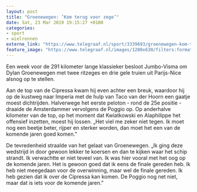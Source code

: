 ```yaml
---
layout: post
title: "Groenewegen: ’Kom terug voor zege’"
date: Sat, 23 Mar 2019 19:15:27 +0100
categories: 
- sport 
- wielrennen 
externe_link: "https://www.telegraaf.nl/sport/3339693/groenewegen-kom-terug-voor-zege"
feature_image: "https://www.telegraaf.nl/images/1200x630/filters:format(jpeg):quality(80)/cdn-kiosk-api.telegraaf.nl/a25f1f50-4d97-11e9-9652-0255c322e81b.jpg"
---
```


<p class="intro">Een week voor de 291 kilometer lange klassieker besloot Jumbo-Visma om Dylan Groenewegen met twee ritzeges en drie gele truien uit Parijs-Nice alsnog op te stellen.</p> <p>Aan de top van de Cipressa kwam hij even achter een breuk, waardoor hij op de kustweg naar Imperia met de hulp van Taco van der Hoorn een gaatje moest dichtrijden. Halverwege het eerste peloton - rond de 25e positie - draaide de Amsterdammer vervolgens de Poggio op. Op anderhalve kilometer van de top, op het moment dat Kwiatkowski en Alaphilippe het offensief inzetten, moest hij lossen. „Het viel me zeker niet tegen. Ik moet nog een beetje beter, rijper en sterker worden, dan moet het een van de komende jaren goed komen.”</p><p>De tevredenheid straalde van het gelaat van Groenewegen. „Ik ging deze wedstrijd in door gewoon lekker te koersen en dan te kijken waar het schip strandt. Ik verwachtte er niet teveel van. Ik was hier vooral met het oog op de komende jaren. Het is gewoon goed dat ik eens de finale gereden heb. Ik heb niet meegedaan voor de overwinning, maar wel de finale gereden. Ik heb gezien dat ik over de Cipressa kan komen. De Poggio nog net niet, maar dat is iets voor de komende jaren.”</p>
